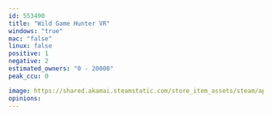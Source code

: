 ```yaml
---
id: 553490
title: "Wild Game Hunter VR"
windows: "true"
mac: "false"
linux: false
positive: 1
negative: 2
estimated_owners: "0 - 20000"
peak_ccu: 0

image: https://shared.akamai.steamstatic.com/store_item_assets/steam/apps/553490/header.jpg?t=1509750622
opinions:
---
```

